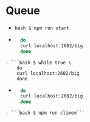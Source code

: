 # Queue

- ```bash $ npm run start```
- ```bash $ while true \
    do
    curl localhost:2602/big
    done
```
- ```bash $ while true \
    do
    curl localhost:2602/big
    done
```
- ```bash $ while true \
    do
    curl localhost:2602/big
    done
```
- ```bash $ npm run climem```
